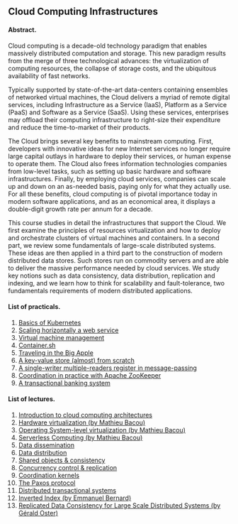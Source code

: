 ## Cloud Computing Infrastructures

#### Abstract.

Cloud computing is a decade-old technology paradigm that enables massively distributed computation and storage.
This new paradigm results from the merge of three technological advances: the virtualization of computing resources, the collapse of storage costs, and the ubiquitous availability of fast networks.

Typically supported by state-of-the-art data-centers containing ensembles of networked virtual machines, the Cloud delivers a myriad of remote digital services, including Infrastructure as a Service (IaaS), Platform as a Service (PaaS) and Software as a Service (SaaS).
Using these services, enterprises may offload their computing infrastructure to right-size their expenditure and reduce the time-to-market of their products.

The Cloud brings several key benefits to mainstream computing.
First, developers with innovative ideas for new Internet services no longer require large capital outlays in hardware to deploy their services, or human expense to operate them.
The Cloud also frees information technologies companies from low-level tasks, such as setting up basic hardware and software infrastructures.
Finally, by employing cloud services, companies can scale up and down on an as-needed basis, paying only for what they actually use.
For all these benefits, cloud computing is of pivotal importance today in modern software applications, and as an economical area, it displays a double-digit growth rate per annum for a decade.

This course studies in detail the infrastructures that support the Cloud.
We first examine the principles of resources virtualization and how to deploy and orchestrate clusters of virtual machines and containers.
In a second part, we review some fundamentals of large-scale distributed systems.
These ideas are then applied in a third part to the construction of modern distributed data stores.
Such stores run on commodity servers and are able to deliver the massive performance needed by cloud services.
We study key notions such as data consistency, data distribution, replication and indexing, and we learn how to think for scalability and fault-tolerance, two fundamentals requirements of modern distributed applications.

#### List of practicals.

1. [Basics of Kubernetes](https://github.com/otrack/cloud-computing-hands-on/tree/master/warmup)
2. [Scaling horizontally a web service](https://github.com/otrack/cloud-computing-hands-on/tree/master/scaling)
3. [Virtual machine management](https://drive.google.com/file/d/1gMfUOJQioDMhtLp62rLoQ8M1U3TIVaI6/view?usp=sharing)
4. [Container.sh](https://drive.google.com/file/d/1BDPXQ3n2o9JYHzN9IGiNGumpqQu9sG1S/view?usp=sharing)
5. [Traveling in the Big Apple](https://github.com/otrack/cloud-computing-hands-on/tree/master/spark)
6. [A key-value store (almost) from scratch](https://github.com/otrack/cloud-computing-hands-on/tree/master/kvstore)
7. [A single-writer multiple-readers register in message-passing](https://github.com/otrack/cloud-computing-hands-on/tree/master/abd)
8. [Coordination in practice with Apache ZooKeeper](https://github.com/otrack/cloud-computing-hands-on/tree/master/zk)
9. [A transactional banking system](https://github.com/otrack/cloud-computing-infrastructures/blob/master/transactions/README.md)

#### List of lectures.

1. [Introduction to cloud computing architectures](https://drive.google.com/open?id=1jejBazViLenC7e80XI1guqZ_a2xo0aEr1wUV9YvBcZ0)
2. [Hardware virtualization (by Mathieu Bacou)](https://drive.google.com/file/d/1xlIW4dH_5-yFtmwid1qGF8fKPPmoWQRG/view?usp=sharing)
3. [Operating System-level virtualization (by Mathieu Bacou)](https://drive.google.com/file/d/1xlIW4dH_5-yFtmwid1qGF8fKPPmoWQRG/view?usp=sharing)
4. [Serverless Computing (by Mathieu Bacou)](https://drive.google.com/file/d/1WpiT3QdDoCd2LzQW3dzKddoqazW2B56t/view?usp=sharing)
5. [Data dissemination](https://drive.google.com/open?id=1PFjyNro_eNDPgBxkUdjGH647y47g3VYLLHmCS_bOpLQ)
6. [Data distribution](https://drive.google.com/open?id=1s0LRrodaYDGN3xfGit6VR9KYeoAoeRbhELBaYFHaoDU)
7. [Shared objects & consistency](https://drive.google.com/open?id=1-Uh3iC97elXSUNvwY1G0up-JaLmj-_wV8reS1bPTe8c)
8. [Concurrency control & replication](https://drive.google.com/open?id=1UFOoTEHiyxdb0u_O37P1m9cKHT6bXEcTkdgF4mmwl3Q)
9. [Coordination kernels](https://docs.google.com/presentation/d/1jVuYezqp9AgxTaNHWIiAlw5GpgQ0SLBDPNBAQFneOys/edit?usp=sharing)
10. [The Paxos protocol](https://docs.google.com/presentation/d/1-P4nD8p2uiumkISj3BZ0GFsIvnqvofG3RUxbOYgi_2g/edit?usp=sharing)
11. [Distributed transactional systems](https://docs.google.com/presentation/d/10pC5K4Sb4XG5U-CFqbPb3e9220ZcYbKLiWtxCVKSx9k/edit?usp=sharing)
12. [Inverted Index (by Emmanuel Bernard)](https://emmanuelbernard.com/presentations/inverted-index/#)
13. [Replicated Data Consistency for Large Scale Distributed Systems (by Gérald Oster)](https://github.com/otrack/cloud-computing-hands-on/raw/master/lectures/Replicated%20Data%20Consistency%20for%20Large%20Scale%20Distributed%20Systems.pdf)
